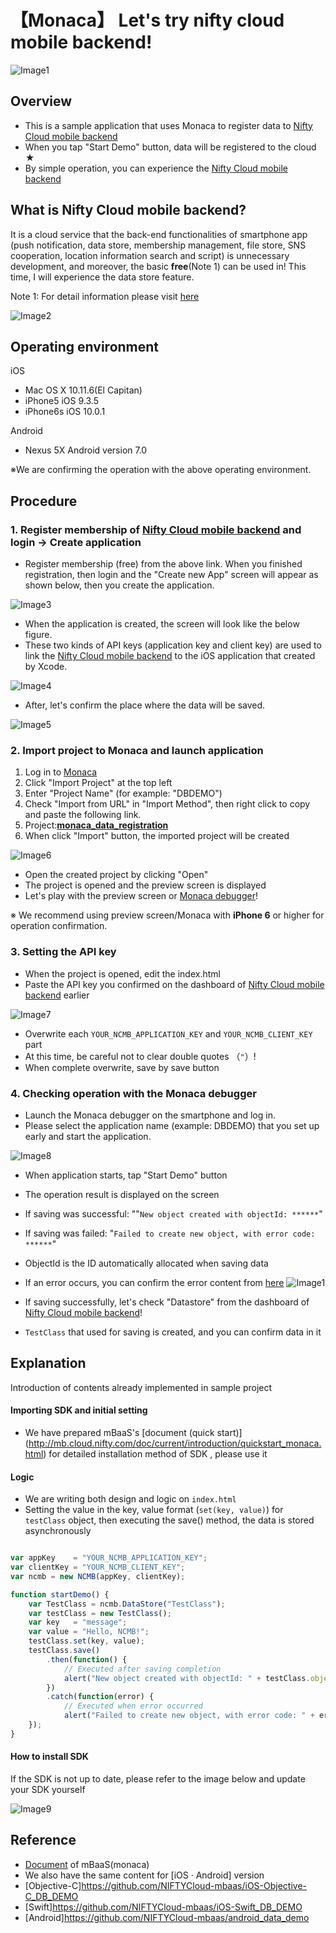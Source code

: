# 【Monaca】 Let's try nifty cloud mobile backend!
![Image1](/readme-img/001_en.png)

## Overview
* This is a sample application that uses Monaca to register data to [Nifty Cloud mobile backend](http://mb.cloud.nifty.com/)
* When you tap "Start Demo" button, data will be registered to the cloud ★
* By simple operation, you can experience the  [Nifty Cloud mobile backend](http://mb.cloud.nifty.com/)

## What is Nifty Cloud mobile backend?
It is a cloud service that the back-end functionalities of smartphone app (push notification, data store, membership management, file store, SNS cooperation, location information search and script) is unnecessary development, and moreover, the basic **free**(Note 1) can be used in!
This time, I will experience the data store feature.

Note 1: For detail information please visit [here](http://mb.cloud.nifty.com/price.htm)

![Image2](/readme-img/002.png)

## Operating environment
iOS

* Mac OS X 10.11.6(El Capitan)
* iPhone5 iOS 9.3.5
* iPhone6s iOS 10.0.1

Android

* Nexus 5X Android version 7.0

※We are confirming the operation with the above operating environment.


## Procedure
### 1. Register membership of [Nifty Cloud mobile backend](http://mb.cloud.nifty.com/) and login → Create application

* Register membership (free) from the above link. When you finished registration, then login and the "Create new App" screen will appear as shown below, then you create the application.

![Image3](/readme-img/003_en.png)

* When the application is created, the screen will look like the below figure.
* These two kinds of API keys (application key and client key) are used to link the [Nifty Cloud mobile backend](http://mb.cloud.nifty.com/) to the iOS application that created by Xcode.

![Image4](/readme-img/004_en.png)

* After, let's confirm the place where the data will be saved.

![Image5](/readme-img/005_en.png)

### 2. Import project to Monaca and launch application

1. Log in to [Monaca](https://ja.monaca.io/)
1. Click "Import Project" at the top left
1. Enter "Project Name" (for example: "DBDEMO")
1. Check "Import from URL" in "Import Method", then right click to copy and paste the following link.
1. Project:__[monaca_data_registration](https://github.com/NIFTYCloud-mbaas/monaca_data_registration/archive/master.zip)__
1. When click "Import" button, the imported project will be created

![Image6](/readme-img/006.png)

* Open the created project by clicking "Open"
* The project is opened and the preview screen is displayed
* Let's play with the preview screen or [Monaca debugger](https://ja.monaca.io/debugger.html)!

※ We recommend using preview screen/Monaca with __iPhone 6__ or higher for operation confirmation.

### 3. Setting the API key

* When the project is opened, edit the index.html
* Paste the API key you confirmed on the dashboard of [Nifty Cloud mobile backend](http://mb.cloud.nifty.com/) earlier

![Image7](/readme-img/007_en.png)

* Overwrite each `YOUR_NCMB_APPLICATION_KEY` and `YOUR_NCMB_CLIENT_KEY` part
* At this time, be careful not to clear double quotes （`"`）!
* When complete overwrite, save by save button

### 4. Checking operation with the Monaca debugger
* Launch the Monaca debugger on the smartphone and log in.
* Please select the application name (example: DBDEMO) that you set up early and start the application.

![Image8](/readme-img/008.png)

* When application starts, tap "Start Demo" button
* The operation result is displayed on the screen
* If saving was successful: ""`New object created with objectId: ******`"
* If saving was failed: "`Failed to create new object, with error code: ******`"
* ObjectId is the ID automatically allocated when saving data
* If an error occurs, you can confirm the error content from [here](http://mb.cloud.nifty.com/doc/current/rest/common/error.html)
![Image1](/readme-img/001_en.png)

* If saving successfully, let's check "Datastore" from the dashboard of [Nifty Cloud mobile backend](http://mb.cloud.nifty.com/)!
* `TestClass` that used for saving is created, and you can confirm data in it

## Explanation
Introduction of contents already implemented in sample project

#### Importing SDK and initial setting
 * We have prepared mBaaS's [document (quick start)] (http://mb.cloud.nifty.com/doc/current/introduction/quickstart_monaca.html) for detailed installation method of SDK , please use it

#### Logic
 * We are writing both design and logic on `index.html`
 * Setting the value in the key, value format (`set(key, value)`) for `testClass` object, then executing the save() method, the data is stored asynchronously

```javascript

var appKey    = "YOUR_NCMB_APPLICATION_KEY";
var clientKey = "YOUR_NCMB_CLIENT_KEY";
var ncmb = new NCMB(appKey, clientKey);

function startDemo() {
    var TestClass = ncmb.DataStore("TestClass");
    var testClass = new TestClass();
    var key   = "message";
    var value = "Hello, NCMB!";
    testClass.set(key, value);
    testClass.save()
        .then(function() {
            // Executed after saving completion
            alert("New object created with objectId: " + testClass.objectId);
        })
        .catch(function(error) {
            // Executed when error occurred
            alert("Failed to create new object, with error code: " + error.text);
    });
}
```
#### How to install SDK
If the SDK is not up to date, please refer to the image below and update your SDK yourself

![Image9](/readme-img/009.png)

## Reference
* [Document](http://mb.cloud.nifty.com/doc/current/#/Monaca) of mBaaS(monaca)
* We also have the same content for [iOS · Android] version
 * [Objective-C]https://github.com/NIFTYCloud-mbaas/iOS-Objective-C_DB_DEMO
 * [Swift]https://github.com/NIFTYCloud-mbaas/iOS-Swift_DB_DEMO
 * [Android]https://github.com/NIFTYCloud-mbaas/android_data_demo
